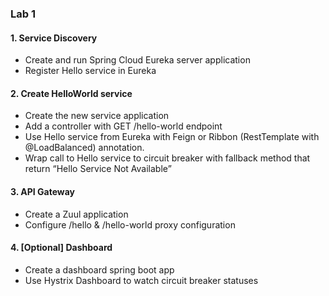 ### Lab 1
#### 1. Service Discovery
 - Create and run Spring Cloud Eureka server application
 - Register Hello service in Eureka
#### 2. Create HelloWorld service
 - Create the new service application
 - Add a controller with GET /hello-world endpoint
 - Use Hello service from Eureka with Feign or Ribbon (RestTemplate with @LoadBalanced) annotation.
 - Wrap call to Hello service to circuit breaker with fallback method that return “Hello Service Not Available”
#### 3. API Gateway
 - Create a Zuul application
 - Configure /hello & /hello-world proxy configuration
#### 4. [Optional] Dashboard
 - Create a dashboard spring boot app
 - Use Hystrix Dashboard to watch circuit breaker statuses
